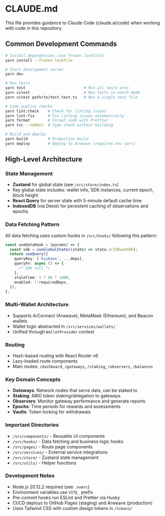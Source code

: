 # CLAUDE.md

This file provides guidance to Claude Code (claude.ai/code) when working with code in this repository.

## Common Development Commands

```bash
# Install dependencies (use frozen lockfile)
yarn install --frozen-lockfile

# Start development server
yarn dev

# Run tests
yarn test                          # Run all tests once
yarn vitest                        # Run tests in watch mode
yarn vitest path/to/test.test.ts   # Run a single test file

# Code quality checks
yarn lint:check    # Check for linting issues
yarn lint:fix      # Fix linting issues automatically
yarn format        # Format code with Prettier
yarn tsc --noEmit  # Type check without building

# Build and deploy
yarn build         # Production build
yarn deploy        # Deploy to Arweave (requires env vars)
```

## High-Level Architecture

### State Management

- **Zustand** for global state (see `/src/store/index.ts`)
- Key global state includes: wallet info, SDK instances, current epoch, block height
- **React Query** for server state with 5-minute default cache time
- **IndexedDB** (via Dexie) for persistent caching of observations and epochs

### Data Fetching Pattern

All data fetching uses custom hooks in `/src/hooks/` following this pattern:

```typescript
const useDataHook = (params) => {
  const sdk = useGlobalState((state) => state.arIOReadSDK);
  return useQuery({
    queryKey: ['keyName', ...deps],
    queryFn: async () => {
      /* SDK call */
    },
    staleTime: 5 * 60 * 1000,
    enabled: !!requiredDeps,
  });
};
```

### Multi-Wallet Architecture

- Supports ArConnect (Arweave), MetaMask (Ethereum), and Beacon wallets
- Wallet logic abstracted in `/src/services/wallets/`
- Unified through `WalletProvider` context

### Routing

- Hash-based routing with React Router v6
- Lazy-loaded route components
- Main routes: `/dashboard`, `/gateways`, `/staking`, `/observers`, `/balances`

### Key Domain Concepts

- **Gateways**: Network nodes that serve data, can be staked to
- **Staking**: ARIO token staking/delegation to gateways
- **Observers**: Monitor gateway performance and generate reports
- **Epochs**: Time periods for rewards and assessments
- **Vaults**: Token locking for withdrawals

### Important Directories

- `/src/components/` - Reusable UI components
- `/src/hooks/` - Data fetching and business logic hooks
- `/src/pages/` - Route page components
- `/src/services/` - External service integrations
- `/src/store/` - Zustand state management
- `/src/utils/` - Helper functions

### Development Notes

- Node.js 20.12.2 required (see `.nvmrc`)
- Environment variables use `VITE_` prefix
- Pre-commit hooks run ESLint and Prettier via Husky
- CI/CD deploys to GitHub Pages (staging) and Arweave (production)
- Uses Tailwind CSS with custom design tokens in `/tokens/`
